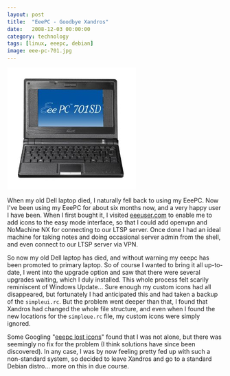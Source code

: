 ```yaml
---
layout: post
title:  "EeePC - Goodbye Xandros"
date:   2008-12-03 00:00:00
category: technology
tags: [linux, eeepc, debian]
image: eee-pc-701.jpg
---
```


<img src="/assets/eee-pc-701.jpg" class="image-right" alt="EEE PC 701">

When my old Dell laptop died, I naturally fell back to using my EeePC.  Now I've been using my EeePC for about six months now, and a very happy user I have been.  When I first bought it, I visited [eeeuser.com](http://wiki.eeeuser.com/howto:beginners_guide) to enable me to add icons to the easy mode interface, so that I could add openvpn and NoMachine NX for connecting to our LTSP server.  Once done I had an ideal machine for taking notes and doing occasional server admin from the shell, and even connect to our LTSP server via VPN.

<!--more-->

So now my old Dell laptop has died, and without warning my eeepc has been promoted to primary laptop.  So of course I wanted to bring it all up-to-date, I went into the upgrade option and saw that there were several upgrades waiting, which I duly installed.  This whole process felt scarily reminiscent of Windows Update... Sure enough my custom icons had all disappeared, but fortunately I had anticipated this and had taken a backup of the `simpleui.rc`.  But the problem went deeper than that, I found that Xandros had changed the whole file structure, and even when I found the new locations for the `simpleue.rc` file, my custom icons were simply ignored.

Some Googling "[eeepc lost icons](https://www.google.co.uk/search?q=eeepc%20lost%20icons)" found that I was not alone, but there was seemingly no fix for the problem (I think solutions have since been discovered).  In any case, I was by now feeling pretty fed up with such a non-standard system, so decided to leave Xandros and go to a standard Debian distro... more on this in due course.
